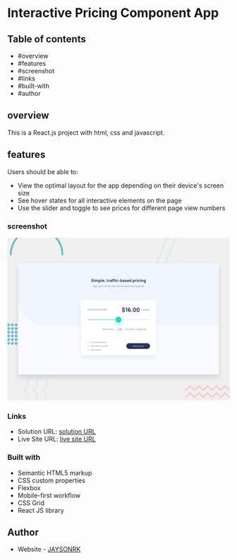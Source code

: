 # Interactive Pricing Component App

## Table of contents

  - #overview
  - #features
  - #screenshot
  - #links
  - #built-with
  - #author

## overview

This is a React.js project with html, css and javascript.

## features

Users should be able to:

- View the optimal layout for the app depending on their device's screen size
- See hover states for all interactive elements on the page
- Use the slider and toggle to see prices for different page view numbers


### screenshot
![Interactive Pricing Component App](./design/desktop-preview.jpg)


### Links

- Solution URL: [solution URL](https://github.com/JAYSONRK/Interactive-pricing-component_netlify)
- Live Site URL: [live site URL](https://chic-hotteok-b26d8a.netlify.app/)


### Built with

- Semantic HTML5 markup
- CSS custom properties
- Flexbox
- Mobile-first workflow
- CSS Grid
- React JS library

## Author

- Website - [JAYSONRK](https://jaysonrk.com/)
